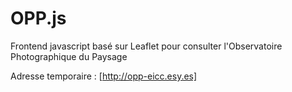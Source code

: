# OPP.js
Frontend javascript basé sur Leaflet pour consulter l'Observatoire Photographique du Paysage

Adresse temporaire : [http://opp-eicc.esy.es]
